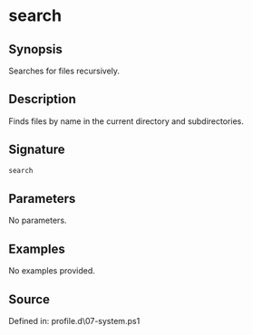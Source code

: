 # search

## Synopsis

Searches for files recursively.

## Description

Finds files by name in the current directory and subdirectories.

## Signature

```powershell
search
```

## Parameters

No parameters.

## Examples

No examples provided.

## Source

Defined in: profile.d\07-system.ps1
